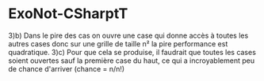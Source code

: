 # ExoNot-CSharptT


3)b) Dans le pire des cas on ouvre une case qui donne accès à toutes les autres cases donc sur une grille de taille n² la pire performance est quadratique.
3)c) Pour que cela se produise, il faudrait que toutes les cases soient ouvertes sauf la première case du haut, ce qui a incroyablement peu de chance d'arriver (chance = n/n!)

